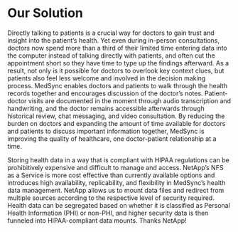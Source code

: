 # Our Solution

Directly talking to patients is a crucial way for doctors to gain trust and insight into the patient’s health. Yet even during in-person consultations, doctors now spend more than a third of their limited time entering data into the computer instead of talking directly with patients, and often cut the appointment short so they have time to type up the findings afterward. As a result, not only is it possible for doctors to overlook key context clues, but patients also feel less welcome and involved in the decision making process. MedSync enables doctors and patients to walk through the health records together and encourages discussion of the doctor’s notes. Patient-doctor visits are documented in the moment through audio transcription and handwriting, and the doctor remains accessible afterwards through historical review, chat messaging, and video consultation. By reducing the burden on doctors and expanding the amount of time available for doctors and patients to discuss important information together, MedSync is improving the quality of healthcare, one doctor-patient relationship at a time. 

Storing health data in a way that is compliant with HIPAA regulations can be prohibitively expensive and difficult to manage and access. NetApp’s NFS as a Service is more cost effective than currently available options and introduces high availability, replicability, and flexibility in MedSync’s health data management. NetApp allows us to mount data files and redirect from multiple sources according to the respective level of security required. Health data can be segregated based on whether it is classified as Personal Health Information (PHI) or non-PHI, and higher security data is then funneled into HIPAA-compliant data mounts. Thanks NetApp!
